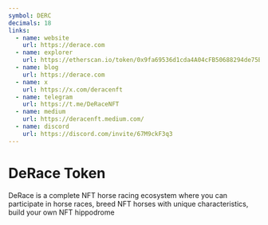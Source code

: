 ```yaml
---
symbol: DERC
decimals: 18
links:
  - name: website
    url: https://derace.com
  - name: explorer
    url: https://etherscan.io/token/0x9fa69536d1cda4A04cFB50688294de75B505a9aE
  - name: blog
    url: https://derace.com
  - name: x
    url: https://x.com/deracenft
  - name: telegram
    url: https://t.me/DeRaceNFT
  - name: medium
    url: https://deracenft.medium.com/
  - name: discord
    url: https://discord.com/invite/67M9ckF3q3
---
```


# DeRace Token

DeRace is a complete NFT horse racing ecosystem where you can participate in horse races, breed NFT horses with unique characteristics, build your own NFT hippodrome
